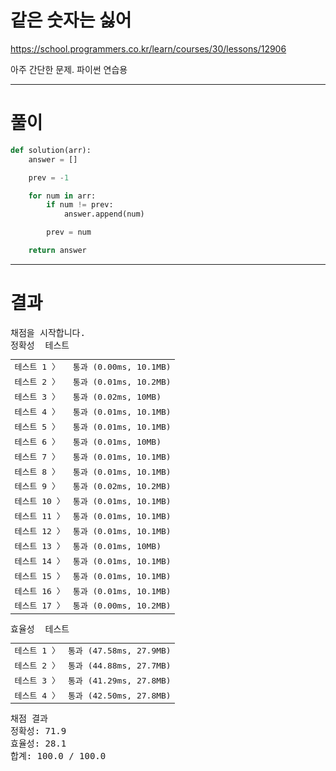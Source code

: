 # 같은 숫자는 싫어
https://school.programmers.co.kr/learn/courses/30/lessons/12906

아주 간단한 문제.
파이썬 연습용

----

# 풀이

```python
def solution(arr):
    answer = []

    prev = -1

    for num in arr:
        if num != prev:
            answer.append(num)

        prev = num

    return answer
```

----

# 결과

<div id="output" class="console-output tab-pane fade in active show"><pre class="console-content"><div></div><div class="console-heading">채점을 시작합니다.</div><div class="console-message">정확성  테스트</div><table class="console-test-group" data-category="correctness"><tbody><tr data-testcase-id="7077"><td valign="top" class="td-label">테스트 1 <span>〉</span></td><td class="result passed">통과 (0.00ms, 10.1MB)</td></tr><tr data-testcase-id="7078"><td valign="top" class="td-label">테스트 2 <span>〉</span></td><td class="result passed">통과 (0.01ms, 10.2MB)</td></tr><tr data-testcase-id="7079"><td valign="top" class="td-label">테스트 3 <span>〉</span></td><td class="result passed">통과 (0.02ms, 10MB)</td></tr><tr data-testcase-id="7080"><td valign="top" class="td-label">테스트 4 <span>〉</span></td><td class="result passed">통과 (0.01ms, 10.1MB)</td></tr><tr data-testcase-id="7081"><td valign="top" class="td-label">테스트 5 <span>〉</span></td><td class="result passed">통과 (0.01ms, 10.1MB)</td></tr><tr data-testcase-id="7082"><td valign="top" class="td-label">테스트 6 <span>〉</span></td><td class="result passed">통과 (0.01ms, 10MB)</td></tr><tr data-testcase-id="7083"><td valign="top" class="td-label">테스트 7 <span>〉</span></td><td class="result passed">통과 (0.01ms, 10.1MB)</td></tr><tr data-testcase-id="7084"><td valign="top" class="td-label">테스트 8 <span>〉</span></td><td class="result passed">통과 (0.01ms, 10.1MB)</td></tr><tr data-testcase-id="7085"><td valign="top" class="td-label">테스트 9 <span>〉</span></td><td class="result passed">통과 (0.02ms, 10.2MB)</td></tr><tr data-testcase-id="7086"><td valign="top" class="td-label">테스트 10 <span>〉</span></td><td class="result passed">통과 (0.01ms, 10.1MB)</td></tr><tr data-testcase-id="7087"><td valign="top" class="td-label">테스트 11 <span>〉</span></td><td class="result passed">통과 (0.01ms, 10.1MB)</td></tr><tr data-testcase-id="7088"><td valign="top" class="td-label">테스트 12 <span>〉</span></td><td class="result passed">통과 (0.01ms, 10.1MB)</td></tr><tr data-testcase-id="7089"><td valign="top" class="td-label">테스트 13 <span>〉</span></td><td class="result passed">통과 (0.01ms, 10MB)</td></tr><tr data-testcase-id="7090"><td valign="top" class="td-label">테스트 14 <span>〉</span></td><td class="result passed">통과 (0.01ms, 10.1MB)</td></tr><tr data-testcase-id="7091"><td valign="top" class="td-label">테스트 15 <span>〉</span></td><td class="result passed">통과 (0.01ms, 10.1MB)</td></tr><tr data-testcase-id="7092"><td valign="top" class="td-label">테스트 16 <span>〉</span></td><td class="result passed">통과 (0.01ms, 10.1MB)</td></tr><tr data-testcase-id="7093"><td valign="top" class="td-label">테스트 17 <span>〉</span></td><td class="result passed">통과 (0.00ms, 10.2MB)</td></tr></tbody></table><div class="console-message">효율성  테스트</div><table class="console-test-group" data-category="effectiveness"><tbody><tr data-testcase-id="7098"><td valign="top" class="td-label">테스트 1 <span>〉</span></td><td class="result passed">통과 (47.58ms, 27.9MB)</td></tr><tr data-testcase-id="7099"><td valign="top" class="td-label">테스트 2 <span>〉</span></td><td class="result passed">통과 (44.88ms, 27.7MB)</td></tr><tr data-testcase-id="7100"><td valign="top" class="td-label">테스트 3 <span>〉</span></td><td class="result passed">통과 (41.29ms, 27.8MB)</td></tr><tr data-testcase-id="7101"><td valign="top" class="td-label">테스트 4 <span>〉</span></td><td class="result passed">통과 (42.50ms, 27.8MB)</td></tr></tbody></table><div class="console-heading">채점 결과</div><div class="console-message">정확성: 71.9</div><div class="console-message">효율성: 28.1</div><div class="console-message">합계: 100.0 / 100.0</div></pre></div>